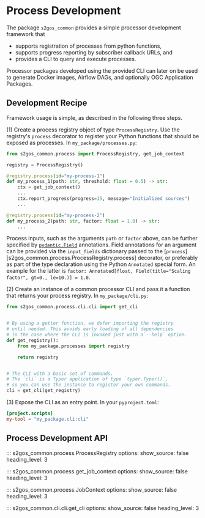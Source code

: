 # Process Development

The package `s2gos_common` provides a simple processor development framework that

  - supports registration of processes from python functions,  
  - supports progress reporting by subscriber callback URLs, and
  - provides a CLI to query and execute processes.

Processor packages developed using the provided CLI can later on be used to
generate Docker images, Airflow DAGs, and optionally OGC Application Packages.

## Development Recipe

Framework usage is simple, as described in the following three steps. 

(1) Create a process registry object of type `ProcessRegistry`.
Use the registry's `process` decorator to register your Python functions 
that should be exposed as processes. In `my_package/processes.py`:

```python
from s2gos_common.process import ProcessRegistry, get_job_context

registry = ProcessRegistry()

@registry.process(id="my-process-1")
def my_process_1(path: str, threshold: float = 0.5) -> str:
    ctx = get_job_context()
    ...
    ctx.report_progress(progress=15, message="Initialized sources")
    ...

@registry.process(id="my-process-2")
def my_process_2(path: str, factor: float = 1.0) -> str:
    ...
```

Process inputs, such as the arguments `path` or `factor` above, 
can be further specified by 
[`pydantic.Field`](https://docs.pydantic.dev/latest/concepts/fields/) annotations.
Field annotations for an argument can be provided via the `input_fields` dictionary 
passed  to the [`process`][s2gos_common.process.ProcessRegistry.process] decorator, 
or preferably as part of the type declaration using the Python `Annotated` 
special form. An example for the latter is
`factor: Annotated[float, Field(title="Scaling factor", gt=0., le=10.)] = 1.0`.


(2) Create an instance of a common processor CLI and pass it a function that returns
your process registry. In `my_package/cli.py`:

```python
from s2gos_common.process.cli.cli import get_cli


# By using a getter function, we defer importing the registry 
# until needed. This avoids early loading of all dependencies
# in the case where the CLI is invoked just with a`--help` option.
def get_registry():
    from my_package.processes import registry

    return registry


# The CLI with a basic set of commands.
# The `cli` is a Typer application of type `typer.Typer()`, 
# so you can use the instance to register your own commands.
cli = get_cli(get_registry)
```

(3) Expose the CLI as an entry point. In your `pyproject.toml`:

```toml
[project.scripts]
my-tool = "my_package.cli:cli"
```

## Process Development API

::: s2gos_common.process.ProcessRegistry
    options:
      show_source: false
      heading_level: 3

::: s2gos_common.process.get_job_context
    options:
      show_source: false
      heading_level: 3

::: s2gos_common.process.JobContext
    options:
      show_source: false
      heading_level: 3

::: s2gos_common.cli.cli.get_cli
    options:
      show_source: false
      heading_level: 3
